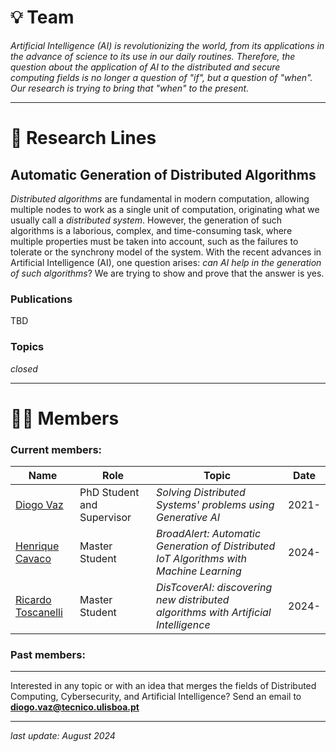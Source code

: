 
# 💡 Team

*Artificial Intelligence (AI) is revolutionizing the world, from its applications in the advance of science to its use in our daily routines. Therefore, the question about the application of AI to the distributed and secure computing fields is no longer a question of "if", but a question of "when". Our research is trying to bring that "when" to the present.*

---

# 🔬 Research Lines

## Automatic Generation of Distributed Algorithms

*Distributed algorithms* are fundamental in modern computation, allowing multiple nodes to work as a single unit of computation, originating what we usually call a *distributed system*. However, the generation of such algorithms is a laborious, complex, and time-consuming task, where multiple properties must be taken into account, such as the failures to tolerate or the synchrony model of the system. With the recent advances in Artificial Intelligence (AI), one question arises: *can AI help in the generation of such algorithms*? We are trying to show and prove that the answer is yes.

### Publications

TBD

### Topics

*closed*

---

# 👨‍💻 Members

### Current members:

| **Name** | **Role** | **Topic** | **Date** |
| --- | --- | --- | --- |
| [Diogo Vaz](https://diogolvaz.github.io/) | PhD Student and Supervisor | *Solving Distributed Systems' problems using Generative AI* | 2021- |
| [Henrique Cavaco](https://pt.linkedin.com/in/henriquecavaco) | Master Student | *BroadAlert: Automatic Generation of Distributed IoT Algorithms with Machine Learning* | 2024- |
| [Ricardo Toscanelli](https://pt.linkedin.com/in/ricardo-toscanelli) | Master Student | *DisTcoverAI: discovering new distributed algorithms with Artificial Intelligence* | 2024- |


### Past members:

---

Interested in any topic or with an idea that merges the fields of Distributed Computing, Cybersecurity, and Artificial Intelligence? Send an email to **diogo.vaz@tecnico.ulisboa.pt**

---
*last update: August 2024*
